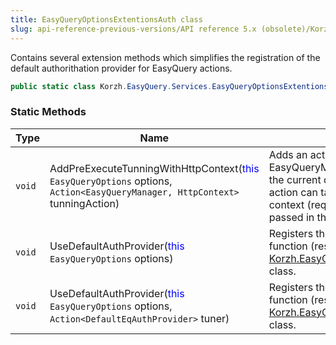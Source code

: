 ```yaml
---
title: EasyQueryOptionsExtentionsAuth class
slug: api-reference-previous-versions/API reference 5.x (obsolete)/Korzh.EasyQuery.Services namespace/easyqueryoptionsextentionsauth-class
---
```



Contains several extension methods which simplifies the registration  of the default authorithation provider for EasyQuery actions.
```csharp
public static class Korzh.EasyQuery.Services.EasyQueryOptionsExtentionsAuth

```

### Static Methods

| Type | Name | Description | 
| --- | --- | --- | 
| `void` | AddPreExecuteTunningWithHttpContext(<span style='color: blue'>this</span> `EasyQueryOptions` options, `Action<EasyQueryManager, HttpContext>` tunningAction) | Adds an action which allows to tune EasyQueryManager (e.g. add some conditions to the current query) before query execution.  This action can take into the account the current HTTP context (request parameters, current user) passed in the parameter. | 
| `void` | UseDefaultAuthProvider(<span style='color: blue'>this</span> `EasyQueryOptions` options) | Registers the defaul authentication provider - a function (resolver)  that returns and instance of [Korzh.EasyQuery.Services.DefaultEqAuthProvider](/api-reference-5x/korzh-easyquery-services-namespace/defaulteqauthprovider-class) class. | 
| `void` | UseDefaultAuthProvider(<span style='color: blue'>this</span> `EasyQueryOptions` options, `Action<DefaultEqAuthProvider>` tuner) | Registers the defaul authentication provider - a function (resolver)  that returns and instance of [Korzh.EasyQuery.Services.DefaultEqAuthProvider](/api-reference-5x/korzh-easyquery-services-namespace/defaulteqauthprovider-class) class. |